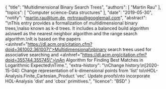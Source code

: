 {
    "title": "Multidimensional Binary Search Trees",
    "authors": [
        "Martin Rau"
    ],
    "topics": [
        "Computer science-Data structures"
    ],
    "date": "2019-05-30",
    "notify": "martin.rau@tum.de, mrtnrau@googlemail.com",
    "abstract": "\nThis entry provides a formalization of multidimensional binary trees,\nalso known as k-d trees. It includes a balanced build algorithm as\nwell as the nearest neighbor algorithm and the range search algorithm.\nIt is based on the papers <a\nhref=\"https://dl.acm.org/citation.cfm?doid=361002.361007\">Multidimensional\nbinary search trees used for associative searching</a> and <a\nhref=\"https://dl.acm.org/citation.cfm?doid=355744.355745\">\nAn Algorithm for Finding Best Matches in Logarithmic Expected\nTime</a>.",
    "extra-history": "\nChange history:\n[2020-15-04]: Change representation of k-dimensional points from 'list' to\nHOL-Analysis.Finite_Cartesian_Product 'vec'. Update proofs\nto incorporate HOL-Analysis 'dist' and 'cbox' primitives.",
    "licence": "BSD"
}